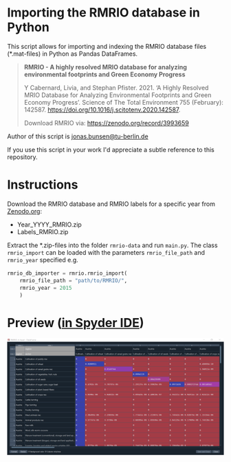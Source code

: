 # Importing the RMRIO database in Python

This script allows for importing and indexing the RMRIO database files (*.mat-files) in Python as Pandas DataFrames.

> **RMRIO - A highly resolved MRIO database for analyzing environmental footprints and
Green Economy Progress**
>
> Y Cabernard, Livia, and Stephan Pfister. 2021. ‘A Highly Resolved MRIO Database for Analyzing Environmental Footprints and Green Economy Progress’. Science of The Total Environment 755 (February): 142587. https://doi.org/10.1016/j.scitotenv.2020.142587.
>
> Download RMRIO via: https://zenodo.org/record/3993659

Author of this script is jonas.bunsen@tu-berlin.de

If you use this script in your work I'd appreciate a subtle reference to this repository.

# Instructions

Download the RMRIO database and RMRIO labels for a specific year from
[Zenodo.org](https://zenodo.org/record/3993659):

- Year_YYYY_RMRIO.zip
- Labels_RMRIO.zip
    
Extract the *.zip-files into the folder `rmrio-data` and run `main.py`. The class `rmrio_import` can be loaded with the parameters `rmrio_file_path` and `rmrio_year` specified e.g.

```Python
rmrio_db_importer = rmrio.rmrio_import(   
    rmrio_file_path = "path/to/RMRIO/",
    rmrio_year = 2015
    )
```

# Preview ([in Spyder IDE](https://spyder-ide.org/))
![RMRIO_A_head](/readme-supplementary/RMRIO_A_head.png)